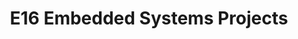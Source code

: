 ---
layout: project_batch
title: E16 Embedded Systems Projects
permalink: /3yp/e16
has_children: true
parent: Embedded Systems Projects
batch: e16

default_thumb_image: https://cepdnaclk.github.io/projects.ce.pdn.ac.lk/data/categories/3yp/thumbnail.jpg
description: 3rd year embedded systems project which is a combination of CO321, CO324 and CO325 courses
---